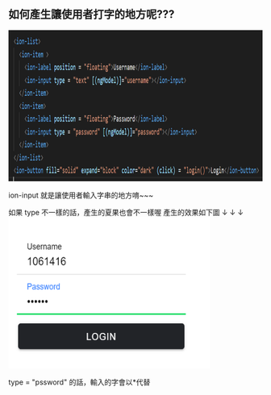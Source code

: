 ## 如何產生讓使用者打字的地方呢???

<img src="教程圖片/logincode.png" width="800px" height="300px">


 ion-input 就是讓使用者輸入字串的地方唷~~~

如果 type 不一樣的話，產生的夏果也會不一樣喔
產生的效果如下圖 ↓ ↓ ↓
<img src="教程圖片/loginpic1.png" width="400px" height="300px">

type = "pssword" 的話，輸入的字會以*代替
